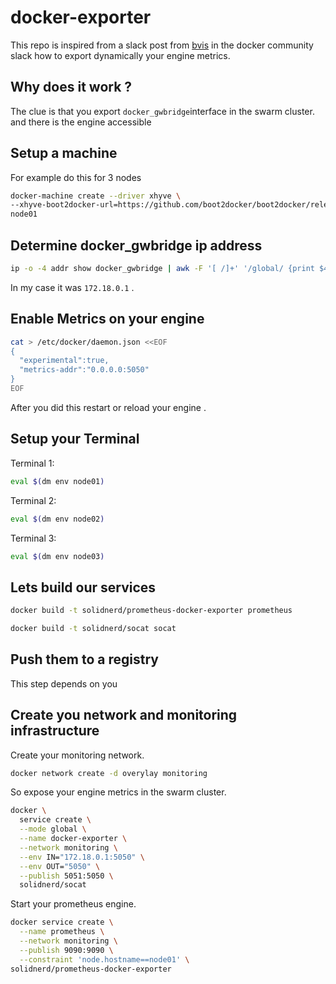 docker-exporter
=====================

This repo is inspired from a slack post from [bvis](https://github.com/bvis) in the docker community slack how to export dynamically your engine metrics.


## Why does it work ?

The clue is that you export `docker_gwbridge`interface in the swarm cluster. and there is the engine accessible


## Setup a machine
For example do this for 3 nodes

```bash
docker-machine create --driver xhyve \
--xhyve-boot2docker-url=https://github.com/boot2docker/boot2docker/releases/download/v1.13.0-rc4/boot2docker.iso \
node01
```

## Determine docker_gwbridge ip address

```bash
ip -o -4 addr show docker_gwbridge | awk -F '[ /]+' '/global/ {print $4}'
````

In my case it was `172.18.0.1` . 

## Enable Metrics on your engine

```bash
cat > /etc/docker/daemon.json <<EOF
{
  "experimental":true,
  "metrics-addr":"0.0.0.0:5050"
}
EOF
```
After you did this restart or reload your engine .

## Setup your Terminal

Terminal 1: 
```bash
eval $(dm env node01)
```
Terminal 2: 
```bash
eval $(dm env node02)
```
Terminal 3: 
```bash
eval $(dm env node03)
```

## Lets build our services

```bash
docker build -t solidnerd/prometheus-docker-exporter prometheus
```

```bash
docker build -t solidnerd/socat socat
```

## Push them to a registry
This step depends on you


## Create you network and monitoring infrastructure

Create your monitoring network.

```bash
docker network create -d overylay monitoring
```

So expose your engine metrics in the swarm cluster.

```bash
docker \
  service create \
  --mode global \
  --name docker-exporter \
  --network monitoring \
  --env IN="172.18.0.1:5050" \
  --env OUT="5050" \
  --publish 5051:5050 \
  solidnerd/socat
```

Start your prometheus engine.

```bash
docker service create \
  --name prometheus \
  --network monitoring \
  --publish 9090:9090 \
  --constraint 'node.hostname==node01' \
solidnerd/prometheus-docker-exporter
```

